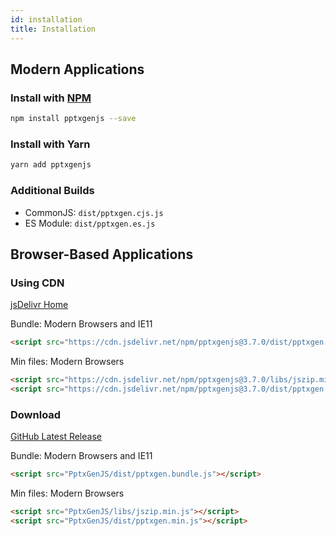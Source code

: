 ```yaml
---
id: installation
title: Installation
---
```


## Modern Applications

### Install with [NPM](https://www.npmjs.com/package/pptxgenjs)

```bash
npm install pptxgenjs --save
```

### Install with Yarn

```bash
yarn add pptxgenjs
```

### Additional Builds

- CommonJS: `dist/pptxgen.cjs.js`
- ES Module: `dist/pptxgen.es.js`

## Browser-Based Applications

### Using CDN

[jsDelivr Home](https://www.jsdelivr.com/package/npm/pptxgenjs)

Bundle: Modern Browsers and IE11

```html
<script src="https://cdn.jsdelivr.net/npm/pptxgenjs@3.7.0/dist/pptxgen.bundle.js"></script>
```

Min files: Modern Browsers

```html
<script src="https://cdn.jsdelivr.net/npm/pptxgenjs@3.7.0/libs/jszip.min.js"></script>
<script src="https://cdn.jsdelivr.net/npm/pptxgenjs@3.7.0/dist/pptxgen.min.js"></script>
```

### Download

[GitHub Latest Release](https://github.com/gitbrent/PptxGenJS/releases/latest)

Bundle: Modern Browsers and IE11

```html
<script src="PptxGenJS/dist/pptxgen.bundle.js"></script>
```

Min files: Modern Browsers

```html
<script src="PptxGenJS/libs/jszip.min.js"></script>
<script src="PptxGenJS/dist/pptxgen.min.js"></script>
```
